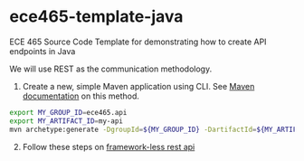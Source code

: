# ece465-template-java

ECE 465 Source Code Template for demonstrating how to create API endpoints in Java

We will use REST as the communication methodology.

1. Create a new, simple Maven application using CLI. See [Maven documentation](https://maven.apache.org/guides/getting-started/maven-in-five-minutes.html) on this method.

```bash
export MY_GROUP_ID=ece465.api
export MY_ARTIFACT_ID=my-api
mvn archetype:generate -DgroupId=${MY_GROUP_ID} -DartifactId=${MY_ARTIFACT_ID} -DarchetypeArtifactId=maven-archetype-quickstart -DarchetypeVersion=1.4 -DinteractiveMode=false
```

2. Follow these steps on [framework-less rest api](https://dev.to/piczmar_0/framework-less-rest-api-in-java-1jbl)
